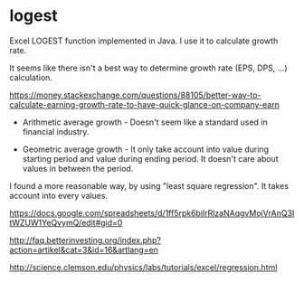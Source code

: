 # logest
Excel LOGEST function implemented in Java. I use it to calculate growth rate.

It seems like there isn't a best way to determine growth rate (EPS, DPS, ...) calculation.

https://money.stackexchange.com/questions/88105/better-way-to-calculate-earning-growth-rate-to-have-quick-glance-on-company-earn

* Arithmetic average growth - Doesn't seem like a standard used in financial industry.

* Geometric average growth - It only take account into value during starting period and value during ending period. It doesn't care about values in between the period.

I found a more reasonable way, by using "least square regression". It takes account into every values.

https://docs.google.com/spreadsheets/d/1ff5rpk6bilrRlzaNAqgvMojVrAnQ3ItWZUW1YeQvymQ/edit#gid=0

http://faq.betterinvesting.org/index.php?action=artikel&cat=3&id=16&artlang=en

http://science.clemson.edu/physics/labs/tutorials/excel/regression.html
